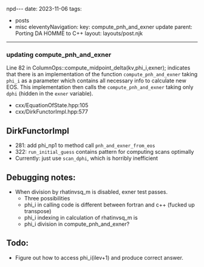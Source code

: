 npd---
date: 2023-11-06
tags:
  - posts
  - misc
eleventyNavigation:
  key: compute_pnh_and_exner update
  parent: Porting DA HOMME to C++
layout: layouts/post.njk
---


### updating compute_pnh_and_exner

Line 82 in ColumnOps::compute_midpoint_delta(kv,phi_i,exner);
indicates that there is an implementation of the function `compute_pnh_and_exner` taking `phi_i` as a parameter
which contains all necessary info to calculate new EOS. 
This implementation then calls the `compute_pnh_and_exner` taking only `dphi` (hidden in the `exner` variable).


* cxx/EquationOfState.hpp:105
* cxx/DirkFunctorImpl.hpp:577

## DirkFunctorImpl 
* 281: add phi_np1 to method call `pnh_and_exner_from_eos`
* 322: `run_initial_guess` contains pattern for computing scans optimally
* Currently: just use `scan_dphi`, which is horribly inefficient
  

## Debugging notes:
* When division by rhatinvsq_m is disabled, exner test passes. 
  * Three possibilities
  * phi_i in calling code is different between fortran and c++ (fucked up transpose)
  * phi_i indexing in calculation of rhatinvsq_m is 
  * phi_i division in compute_pnh_and_exner? 

## Todo:
  * Figure out how to access phi_i(ilev+1) and produce correct answer.